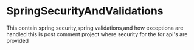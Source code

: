 # SpringSecurityAndValidations
This contain spring security,spring validations,and how exceptiona are handled
this is post comment project where security for the for api's are provided
